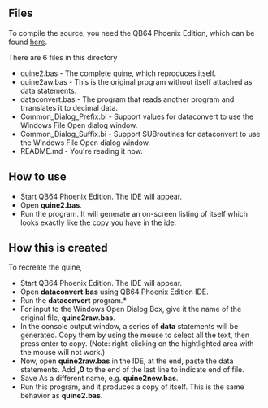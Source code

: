 ## Files
To compile the source, you need the QB64 Phoenix Edition, which can be found [here](https://github.com/QB64-Phoenix-Edition/QB64pe).

There are 6 files in this directory
* quine2.bas - The complete quine, which reproduces itself.
* quine2aw.bas - This is the original program without itself attached as data statements.
* dataconvert.bas - The program that reads another program and trranslates it to decimal data.
* Common_Dialog_Prefix.bi - Support values for dataconvert to use the Windows File Open dialog window.
* Common_Dialog_Suffix.bi - Support SUBroutines for dataconvert to use the Windows File Open dialog window.
* README.md - You're reading it now.

## How to use
* Start QB64 Phoenix Edition. The IDE will appear.
* Open **quine2.bas**.
* Run the program. It will generate an on-screen listing of itself which looks exactly like the copy you have in the ide.

## How this is created
To recreate the quine, 
* Start QB64 Phoenix Edition. The IDE will appear.
* Open  **dataconvert.bas** using QB64 Phoenix Edition IDE.
* Run the **dataconvert** program.*
* For input to the Windows Open Dialog Box, give it the name of the original file, **quine2raw.bas**.
* In the console output window, a series of **data** statements will be generated. Copy them by using the mouse to select all the text, then press enter to copy. (Note: right-clicking on the hightlighted area with the mouse will not work.)
* Now, open **quine2raw.bas** in the IDE, at the end, paste the data statements. Add **,0** to the end of the last line to indicate end of file.
* Save As a different name, e.g. **quine2new.bas**.
* Run this program, and it produces a copy of itself. This is the same behavior as **quine2.bas**.
